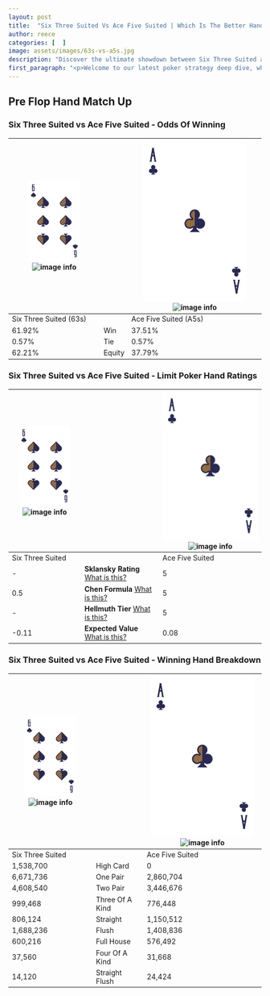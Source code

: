 ```yaml
---
layout: post
title:  "Six Three Suited Vs Ace Five Suited | Which Is The Better Hand In Poker? A Complete Guide"
author: reece
categories: [  ]
image: assets/images/63s-vs-a5s.jpg
description: "Discover the ultimate showdown between Six Three Suited and Ace Five Suited in poker! Uncover the odds, strategies, and scenarios where one hand triumphs over the other. Get ready to up your poker game with this thrilling analysis."
first_paragraph: "<p>Welcome to our latest poker strategy deep dive, where we're pitting two distinct hands against each other in a high-stakes showdown: Six Three Suited vs Ace Five Suited.</p><p>In the dynamic world of poker, every decision counts, and knowing which hand holds the upper hand is key to your success at the table.</p><p>In this article, we'll dissect these two hands, explore the scenarios where one dominates the other, and equip you with the knowledge to make strategic choices that can tip the odds in your favor.</p><p>Get ready to unravel the intriguing dynamics of these poker hands and elevate your game to new heights.</p>"
---
```




[comment]: # (sp0)

## Pre Flop Hand Match Up

<div class="table hand-ratings" markdown="1"> 



### Six Three Suited vs Ace Five Suited - Odds Of Winning


    
| ![image info](assets/images/hand1/6.png) ![image info](assets/images/hand1/3s.png) |  | ![image info](assets/images/hand2/A.png) ![image info](assets/images/hand2/5s.png) |
| -------- | -------- | -------- |
| Six Three Suited (63s) |  | Ace Five Suited (A5s) |
| 61.92% | Win | 37.51% |
| 0.57% | Tie | 0.57% |
| 62.21% | Equity | 37.79% |




[comment]: # (sp1)



### Six Three Suited vs Ace Five Suited - Limit Poker Hand Ratings


    
| ![image info](assets/images/hand1/6.png) ![image info](assets/images/hand1/3s.png) |  | ![image info](assets/images/hand2/A.png) ![image info](assets/images/hand2/5s.png) |
| -------- | -------- | -------- |
| Six Three Suited |  | Ace Five Suited |
| - | **Sklansky Rating** [What is this?](/sklansky-rating-explained) | 5 |
| 0.5 | **Chen Formula** [What is this?](/chen-formula-explained) | 5 |
| - | **Hellmuth Tier** [What is this?](/Hellmuth-tier-explained) | 5 |
| -0.11 | **Expected Value** [What is this?](/expected-value-explained) | 0.08 |




[comment]: # (sp2)



### Six Three Suited vs Ace Five Suited - Winning Hand Breakdown


    
| ![image info](assets/images/hand1/6.png) ![image info](assets/images/hand1/3s.png) |  | ![image info](assets/images/hand2/A.png) ![image info](assets/images/hand2/5s.png) |
| -------- | -------- | -------- |
| Six Three Suited |  | Ace Five Suited |
| 1,538,700 | High Card | 0 |
| 6,671,736 | One Pair | 2,860,704 |
| 4,608,540 | Two Pair | 3,446,676 |
| 999,468 | Three Of A Kind | 776,448 |
| 806,124 | Straight | 1,150,512 |
| 1,688,236 | Flush | 1,408,836 |
| 600,216 | Full House | 576,492 |
| 37,560 | Four Of A Kind | 31,668 |
| 14,120 | Straight Flush | 24,424 |




[comment]: # (sp3)



</div>

[comment]: # (sp4)



[comment]: # (sp5)

